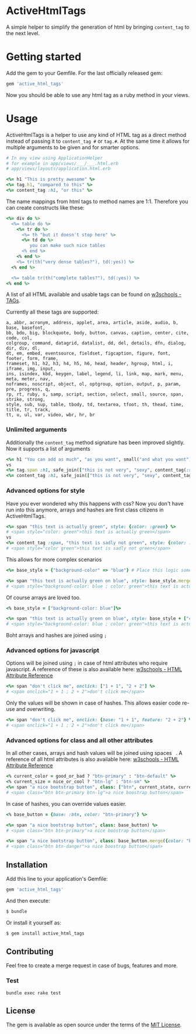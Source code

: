 # ActiveHtmlTags

A simple helper to simplify the generation of html by bringing `content_tag` to the next level.

# Getting started

Add the gem to your Gemfile. For the last officially released gem:

```ruby
gem 'active_html_tags'
```

Now you should be able to use any html tag as a ruby method in your views.

# Usage

ActiveHtmlTags is a helper to use any kind of HTML tag as a direct method instead of passing it to `content_tag #` or `tag.#`. At the same time it allows for multiple arguments to be given and for smarter options.

```ruby
# In any view using ApplicationHelper
# for example in app/views/___/___.html.erb
# app/views/layouts/application.html.erb

<%= h1 "This is pretty awesome" %>
<%= tag.h1, "compared to this" %>
<%= content_tag :h1, "or this" %>
```

The name mappings from html tags to method names are 1:1. Therefore you can create constructs like these:
```ruby
<%= div do %>
  <%= table do %>
    <%= tr do %>
      <%= th "but it doesn't stop here" %>
      <%= td do %>
         you can make such nice tables
      <% end %>
    <% end %>
    <%= tr(th("very dense tables?"), td(:yes)) %>
  <% end %>

  <%= table tr(th("complete tables?"), td(:yes)) %>
<% end %>
```

A list of all HTML available and usable tags can be found on [w3schools - TAGs](https://www.w3schools.com/TAGs/).

Currently all these tags are supported:
```
a, abbr, acronym, address, applet, area, article, aside, audio, b, base, basefont,
bb, bdo, big, blockquote, body, button, canvas, caption, center, cite, code, col,
colgroup, command, datagrid, datalist, dd, del, details, dfn, dialog, dir, div, dl,
dt, em, embed, eventsource, fieldset, figcaption, figure, font, footer, form, frame,
frameset, h1, h2, h3, h4, h5, h6, head, header, hgroup, html, i, iframe, img, input,
ins, isindex, kbd, keygen, label, legend, li, link, map, mark, menu, meta, meter, nav,
noframes, noscript, object, ol, optgroup, option, output, p, param, pre, progress, q,
rp, rt, ruby, s, samp, script, section, select, small, source, span, strike, strong,
style, sub, sup, table, tbody, td, textarea, tfoot, th, thead, time, title, tr, track,
tt, u, ul, var, video, wbr, hr, br
```

### Unlimited arguments

Additionally the `content_tag` method signature has been improved slightly. Now it supports a list of arguments
```ruby
<%= h1 "You can add as much", "as you want", small("and what you want") %>
vs
<%= tag.span :h1, safe_join(["this is not very", "sexy", content_tag(:small, "or readable")], " ") %>
<%= content_tag :h1, safe_join(["this is not very", "sexy", content_tag(:small, "or readable")], " ") %>
```

### Advanced options for style

Have you ever wondered why this happens with css? Now you don't have run into this anymore, arrays and hashes are first class citizens in ActiveHtmlTags.

```ruby
<%= span "this text is actually green", style: {color: :green} %>
# <span style="color: green">this text is actually green</span>
vs
<%= content_tag :span, "this text is sadly not green", style: {color: :green} %>
# <span style="color green">this text is sadly not green</span>
```

This allows for more complex scenarios
```ruby
<%= base_style = {"background-color" => "blue"} # Place this logic somewhere nicely %>

<%= span "this text is actually green on blue", style: base_style.merge({color: :green}) %>
# <span style="background-color: blue ; color: green">this text is actually green on blue</span>
```

Of course arrays are loved too.
```ruby
<% base_style = ["background-color: blue"]%>

<%= span "this text is actually green on blue", style: base_style + ["color: green"] %>
# <span style="background-color: blue ; color: green">this text is actually green on blue</span>
```

Boht arrays and hashes are joined using ` ; `

### Advanced options for javascript

Options will be joined using ` ; ` in case of html attributes who require javascript. A reference of these is also available here: [w3schools - HTML Attribute Reference](https://www.w3schools.com/tags/ref_attributes.asp)
```ruby
<%= span "don't click me", onclick: ["1 + 1", "2 + 2"] %>
# <span onclick="1 + 1 ; 2 + 2">don't click me</span>
```

Only the values will be shown in case of hashes. This allows easier code re-use and overwriting.
```ruby
<%= span "don't click me", onclick: {base: "1 + 1", feature: "2 + 2"} %>
# <span onclick="1 + 1 ; 2 + 2">don't click me</span>
```

### Advanced options for class and all other attributes

In all other cases, arrays and hash values will be joined using spaces ` `. A reference of all html attributes is also available here: [w3schools - HTML Attribute Reference](https://www.w3schools.com/tags/ref_attributes.asp)

```ruby
<% current_color = good_or_bad ? "btn-primary" : "btn-default" %>
<% current_size = nice_or_cool ? "btn-lg" : "btn-sm" %>
<%= span "a nice bootstrap button", class: ["btn", current_state, current_size] %>
# <span class="btn btn-primary btn-lg">a nice boostrap button</span>
```

In case of hashes, you can override values easier.
```ruby
<% base_button = {base: :btn, color: "btn-primary"} %>

<%= span "a nice bootstrap button", class: base_button) %>
# <span class="btn btn-primary">a nice boostrap button</span>

<%= span "a nice bootstrap button", class: base_button.merge({color: "btn-danger"}) %>
# <span class="btn btn-danger">a nice boostrap button</span>
```

## Installation
Add this line to your application's Gemfile:

```ruby
gem 'active_html_tags'
```

And then execute:
```bash
$ bundle
```

Or install it yourself as:
```bash
$ gem install active_html_tags
```

## Contributing

Feel free to create a merge request in case of bugs, features and more.

### Test

```
bundle exec rake test
```

## License
The gem is available as open source under the terms of the [MIT License](https://opensource.org/licenses/MIT).
